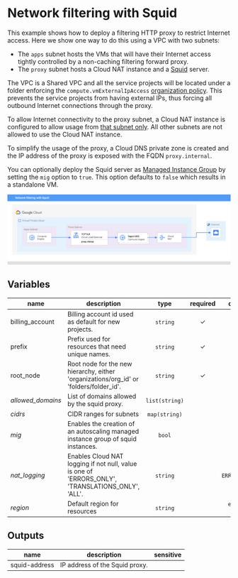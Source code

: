 # Network filtering with Squid

This example shows how to deploy a filtering HTTP proxy to restrict Internet access. Here we show one way to do this using a VPC with two subnets:

- The `apps` subnet hosts the VMs that will have their Internet access tightly controlled by a non-caching filtering forward proxy.
- The `proxy` subnet hosts a Cloud NAT instance and a [Squid](http://www.squid-cache.org/) server.

The VPC is a Shared VPC and all the service projects will be located under a folder enforcing the `compute.vmExternalIpAccess` [organization policy](https://cloud.google.com/resource-manager/docs/organization-policy/org-policy-constraints). This prevents the service projects from having external IPs, thus forcing all outbound Internet connections through the proxy.

To allow Internet connectivity to the proxy subnet, a Cloud NAT instance is configured to allow usage from [that subnet only](https://cloud.google.com/nat/docs/using-nat#specify_subnet_ranges_for_nat). All other subnets are not allowed to use the Cloud NAT instance.

To simplify the usage of the proxy, a Cloud DNS private zone is created and the IP address of the proxy is exposed with the FQDN `proxy.internal`.

You can optionally deploy the Squid server as [Managed Instance Group](https://cloud.google.com/compute/docs/instance-groups) by setting the `mig` option to `true`. This option defaults to `false` which results in a standalone VM.

![High-level diagram](squid.png "High-level diagram")

<!-- BEGIN TFDOC -->
## Variables

| name | description | type | required | default |
|---|---|:---: |:---:|:---:|
| billing_account | Billing account id used as default for new projects. | <code title="">string</code> | ✓ |  |
| prefix | Prefix used for resources that need unique names. | <code title="">string</code> | ✓ |  |
| root_node | Root node for the new hierarchy, either 'organizations/org_id' or 'folders/folder_id'. | <code title="">string</code> | ✓ |  |
| *allowed_domains* | List of domains allowed by the squid proxy. | <code title="list&#40;string&#41;">list(string)</code> |  | <code title="&#91;&#10;&#34;.google.com&#34;,&#10;&#34;.github.com&#34;&#10;&#93;">...</code> |
| *cidrs* | CIDR ranges for subnets | <code title="map&#40;string&#41;">map(string)</code> |  | <code title="&#123;&#10;apps  &#61; &#34;10.0.0.0&#47;24&#34;&#10;proxy &#61; &#34;10.0.1.0&#47;28&#34;&#10;&#125;">...</code> |
| *mig* | Enables the creation of an autoscaling managed instance group of squid instances. | <code title="">bool</code> |  | <code title="">false</code> |
| *nat_logging* | Enables Cloud NAT logging if not null, value is one of 'ERRORS_ONLY', 'TRANSLATIONS_ONLY', 'ALL'. | <code title="">string</code> |  | <code title="">ERRORS_ONLY</code> |
| *region* | Default region for resources | <code title="">string</code> |  | <code title="">europe-west1</code> |

## Outputs

| name | description | sensitive |
|---|---|:---:|
| squid-address | IP address of the Squid proxy. |  |
<!-- END TFDOC -->
